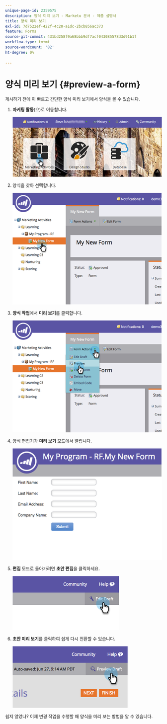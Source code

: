 ```yaml
---
unique-page-id: 2359575
description: 양식 미리 보기 - Marketo 문서 - 제품 설명서
title: 양식 미리 보기
exl-id: 7d7522ef-422f-4c20-a1dc-2bcb856ac373
feature: Forms
source-git-commit: 431bd258f9a68bbb9df7acf043085578d3d91b1f
workflow-type: tm+mt
source-wordcount: '82'
ht-degree: 0%

---
```


# 양식 미리 보기 {#preview-a-form}

게시하기 전에 이 빠르고 간단한 양식 미리 보기에서 양식을 볼 수 있습니다.

1. **마케팅 활동**(으)로 이동합니다.

   ![](assets/login-marketing-activities-6.png)

1. 양식을 찾아 선택합니다.

   ![](assets/image2014-9-15-17-3a45-3a51.png)

1. **양식 작업**&#x200B;에서 **미리 보기**&#x200B;를 클릭합니다.

   ![](assets/image2014-9-15-17-3a46-3a9.png)

1. 양식 편집기가 **미리 보기** 모드에서 열립니다.

   ![](assets/image2014-9-15-17-3a46-3a17.png)

1. **편집** 모드로 돌아가려면 **초안 편집**&#x200B;을 클릭하세요.

   ![](assets/image2014-9-15-17-3a46-3a37.png)

1. **초안 미리 보기**&#x200B;를 클릭하여 쉽게 다시 전환할 수 있습니다.

   ![](assets/image2014-9-15-17-3a46-3a45.png)

쉽지 않았나? 이제 변경 작업을 수행할 때 양식을 미리 보는 방법을 알 수 있습니다.

